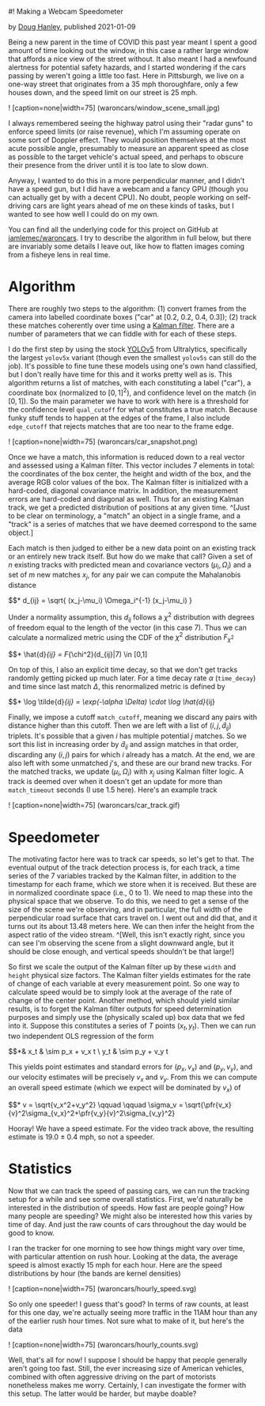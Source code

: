 #! Making a Webcam Speedometer

by [Doug Hanley](/), published 2021-01-09

Being a new parent in the time of COVID this past year meant I spent a good amount of time looking out the window, in this case a rather large window that affords a nice view of the street without. It also meant I had a newfound alertness for potential safety hazards, and I started wondering if the cars passing by weren't going a little too fast. Here in Pittsburgh, we live on a one-way street that originates from a 35 mph thoroughfare, only a few houses down, and the speed limit on our street is 25 mph.

! [caption=none|width=75] (waroncars/window_scene_small.jpg)

I always remembered seeing the highway patrol using their "radar guns" to enforce speed limits (or raise revenue), which I'm assuming operate on some sort of Doppler effect. They would position themselves at the most acute possible angle, presumably to measure an apparent speed as close as possible to the target vehicle's actual speed, and perhaps to obscure their presence from the driver until it is too late to slow down.

Anyway, I wanted to do this in a more perpendicular manner, and I didn't have a speed gun, but I did have a webcam and a fancy GPU (though you can actually get by with a decent CPU). No doubt, people working on self-driving cars are light years ahead of me on these kinds of tasks, but I wanted to see how well I could do on my own.

You can find all the underlying code for this project on GitHub at [iamlemec/waroncars](https://github.com/iamlemec/waroncars). I try to describe the algorithm in full below, but there are invariably some details I leave out, like how to flatten images coming from a fisheye lens in real time.

# Algorithm

There are roughly two steps to the algorithm: (1) convert frames from the camera into labelled coordinate boxes ("car" at [0.2, 0.2, 0.4, 0.3]); (2) track these matches coherently over time using a [Kalman filter](https://en.wikipedia.org/wiki/Kalman_filter). There are a number of parameters that we can fiddle with for each of these steps.

I do the first step by using the stock [YOLOv5](https://github.com/ultralytics/yolov5) from Ultralytics, specifically the largest `yolov5x` variant (though even the smallest `yolov5s` can still do the job). It's possible to fine tune these models using one's own hand classified, but I don't really have time for this and it works pretty well as is. This algorithm returns a list of matches, with each constituting a label ("car"), a coordinate box (normalized to $[0,1]^2$), and confidence level on the match (in $[0,1]$). So the main parameter we have to work with here is a threshold for the confidence level `qual_cutoff` for what constitutes a true match. Because funky stuff tends to happen at the edges of the frame, I also include `edge_cutoff` that rejects matches that are too near to the frame edge.

! [caption=none|width=75] (waroncars/car_snapshot.png)

Once we have a match, this information is reduced down to a real vector and assessed using a Kalman filter. This vector includes 7 elements in total: the coordinates of the box center, the height and width of the box, and the average RGB color values of the box. The Kalman filter is initialized with a hard-coded, diagonal covariance matrix. In addition, the measurement errors are hard-coded and diagonal as well. Thus for an existing Kalman track, we get a predicted distribution of positions at any given time. ^[Just to be clear on terminology, a "match" an object in a single frame, and a "track" is a series of matches that we have deemed correspond to the same object.]

Each match is then judged to either be a new data point on an existing track or an entirely new track itself. But how do we make that call? Given a set of $n$ existing tracks with predicted mean and covariance vectors $(\mu_i, \Omega_i$) and a set of $m$ new matches $x_j$, for any pair we can compute the Mahalanobis distance

$$* d_{ij} = \sqrt{ (x_j-\mu_i) \Omega_i^{-1} (x_j-\mu_i) }

Under a normality assumption, this $d_{ij}$ follows a $\chi^2$ distribution with degrees of freedom equal to the length of the vector (in this case 7). Thus we can calculate a normalized metric using the CDF of the $\chi^2$ distribution $F_{\chi^2}$

$$* \hat{d}_{ij} = F_{\chi^2}(d_{ij}|7) \in [0,1]

On top of this, I also an explicit time decay, so that we don't get tracks randomly getting picked up much later. For a time decay rate $\alpha$ (`time_decay`) and time since last match $\Delta$, this renormalized metric is defined by

$$* \log \tilde{d}_{ij} = \exp(-\alpha \Delta) \cdot \log \hat{d}_{ij}

Finally, we impose a cutoff `match_cutoff`, meaning we discard any pairs with distance higher than this cutoff. Then we are left with a list of $(i,j,\tilde{d}_{ij})$ triplets. It's possible that a given $i$ has multiple potential $j$ matches. So we sort this list in increasing order by $\tilde{d}_{ij}$ and assign matches in that order, discarding any $(i,j)$ pairs for which $i$ already has a match. At the end, we are also left with some unmatched $j$'s, and these are our brand new tracks. For the matched tracks, we update $(\mu_i,\Omega_i)$ with $x_j$ using Kalman filter logic. A track is deemed over when it doesn't get an update for more than `match_timeout` seconds (I use 1.5 here). Here's an example track

! [caption=none|width=75] (waroncars/car_track.gif)

# Speedometer

The motivating factor here was to track car speeds, so let's get to that. The eventual output of the track detection process is, for each track, a time series of the 7 variables tracked by the Kalman filter, in addition to the timestamp for each frame, which we store when it is received. But these are in normalized coordinate space (i.e., 0 to 1). We need to map these into the physical space that we observe. To do this, we need to get a sense of the size of the scene we're observing, and in particular, the full width of the perpendicular road surface that cars travel on. I went out and did that, and it turns out its about 13.48 meters here. We can then infer the height from the aspect ratio of the video stream. ^[Well, this isn't exactly right, since you can see I'm observing the scene from a slight downward angle, but it should be close enough, and vertical speeds shouldn't be that large!]

So first we scale the output of the Kalman filter up by these `width` and `height` physical size factors. The Kalman filter yields estimates for the rate of change of each variable at every measurement point. So one way to calculate speed would be to simply look at the average of the rate of change of the center point. Another method, which should yield similar results, is to forget the Kalman filter outputs for speed determination purposes and simply use the (physically scaled up) box data that we fed into it. Suppose this constitutes a series of $T$ points $(x_t,y_t)$. Then we can run two independent OLS regression of the form

$$*&
x_t & \sim p_x + v_x t \\
y_t & \sim p_y + v_y t

This yields point estimates and standard errors for $(p_x,v_x)$ and $(p_y,v_y)$, and our velocity estimates will be precisely $v_x$ and $v_y$. From this we can compute an overall speed estimate (which we expect will be dominated by $v_x$) of

$$* v = \sqrt{v_x^2+v_y^2} \qquad \qquad \sigma_v = \sqrt{\pfr{v_x}{v}^2\sigma_{v_x}^2+\pfr{v_y}{v}^2\sigma_{v_y}^2}

Hooray! We have a speed estimate. For the video track above, the resulting estimate is 19.0 ± 0.4 mph, so not a speeder.

# Statistics

Now that we can track the speed of passing cars, we can run the tracking setup for a while and see some overall statistics. First, we'd naturally be interested in the distribution of speeds. How fast are people going? How many people are speeding? We might also be interested how this varies by time of day. And just the raw counts of cars throughout the day would be good to know.

I ran the tracker for one morning to see how things might vary over time, with particular attention on rush hour. Looking at the data, the average speed is almost exactly 15 mph for each hour. Here are the speed distributions by hour (the bands are kernel densities)

! [caption=none|width=75] (waroncars/hourly_speed.svg)

So only one speeder! I guess that's good? In terms of raw counts, at least for this one day, we're actually seeing more traffic in the 11AM hour than any of the earlier rush hour times. Not sure what to make of it, but here's the data

! [caption=none|width=75] (waroncars/hourly_counts.svg)

Well, that's all for now! I suppose I should be happy that people generally aren't going too fast. Still, the ever increasing size of American vehicles, combined with often aggressive driving on the part of motorists nonetheless makes me worry. Certainly, I can investigate the former with this setup. The latter would be harder, but maybe doable?
